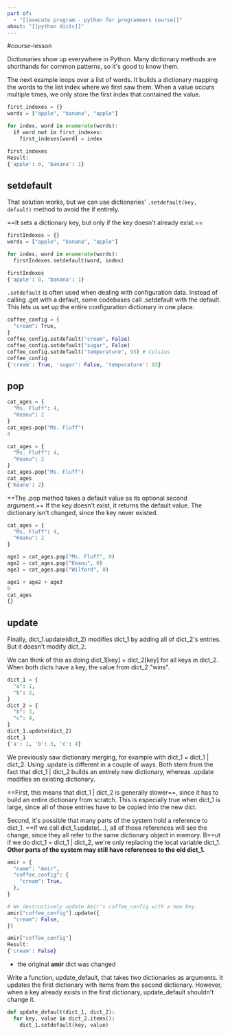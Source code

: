 ```yaml
---
part of:
  - "[[execute program - python for programmers course]]"
about: "[[python dicts]]"
---
```

#course-lesson 

Dictionaries show up everywhere in Python. Many dictionary methods are shorthands for common patterns, so it's good to know them.

The next example loops over a list of words. It builds a dictionary mapping the words to the list index where we first saw them. When a value occurs multiple times, we only store the first index that contained the value.

```python
first_indexes = {}
words = ["apple", "banana", "apple"]

for index, word in enumerate(words):
  if word not in first_indexes:
    first_indexes[word] = index

first_indexes
Result:
{'apple': 0, 'banana': 1}
```

## setdefault

That solution works, but we can use dictionaries' `.setdefault(key, default)` method to avoid the if entirely. 

==It sets a dictionary key, but only if the key doesn't already exist.==
```python
firstIndexes = {}
words = ["apple", "banana", "apple"]

for index, word in enumerate(words):
  firstIndexes.setdefault(word, index)

firstIndexes
{'apple': 0, 'banana': 1}
```

`.setdefault` is often used when dealing with configuration data. Instead of calling .get with a default, some codebases call .setdefault with the default. This lets us set up the entire configuration dictionary in one place.

```python
coffee_config = {
  "cream": True,
}
coffee_config.setdefault("cream", False)
coffee_config.setdefault("sugar", False)
coffee_config.setdefault("temperature", 93) # Celsius
coffee_config
{'cream': True, 'sugar': False, 'temperature': 93}
```

## pop

```python
cat_ages = {
  "Ms. Fluff": 4,
  "Keanu": 2
}
cat_ages.pop("Ms. Fluff")
4
```

```python
cat_ages = {
  "Ms. Fluff": 4,
  "Keanu": 2
}
cat_ages.pop("Ms. Fluff")
cat_ages
{'Keanu': 2}
```

==The .pop method takes a default value as its optional second argument.== If the key doesn't exist, it returns the default value. The dictionary isn't changed, since the key never existed.

```python
cat_ages = {
  "Ms. Fluff": 4,
  "Keanu": 2
}

age1 = cat_ages.pop("Ms. Fluff", 0)
age2 = cat_ages.pop("Keanu", 0)
age3 = cat_ages.pop("Wilford", 0)

age1 + age2 + age3
6
cat_ages
{}
```

## update
Finally, dict_1.update(dict_2) modifies dict_1 by adding all of dict_2's entries. But it doesn't modify dict_2.

We can think of this as doing dict_1[key] = dict_2[key] for all keys in dict_2. When both dicts have a key, the value from dict_2 "wins".

```python
dict_1 = {
  "a": 1,
  "b": 2,
}
dict_2 = {
  "b": 3,
  "c": 4,
}
dict_1.update(dict_2)
dict_1
{'a': 1, 'b': 3, 'c': 4}
```

We previously saw dictionary merging, for example with dict_1 = dict_1 | dict_2. Using .update is different in a couple of ways. Both stem from the fact that dict_1 | dict_2 builds an entirely new dictionary, whereas .update modifies an existing dictionary.

==First, this means that dict_1 | dict_2 is generally slower==, since it has to build an entire dictionary from scratch. This is especially true when dict_1 is large, since all of those entries have to be copied into the new dict.

Second, it's possible that many parts of the system hold a reference to dict_1. ==If we call dict_1.update(...), all of those references will see the change, since they all refer to the same dictionary object in memory. B==ut if we do dict_1 = dict_1 | dict_2, we're only replacing the local variable dict_1. 
**Other parts of the system may still have references to the old dict_1.**

```python
amir = {
  "name": "Amir",
  "coffee_config": {
    "cream": True,
  },
}

# We destructively update Amir's coffee_config with a new key.
amir["coffee_config"].update({
  "cream": False,
})

amir["coffee_config"]
Result:
{'cream': False}
```
- the original **amir** dict was changed

Write a function, update_default, that takes two dictionaries as arguments. It updates the first dictionary with items from the second dictionary. However, when a key already exists in the first dictionary, update_default shouldn't change it.

```python
def update_default(dict_1, dict_2):
  for key, value in dict_2.items():
    dict_1.setdefault(key, value)
```
